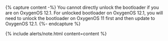{% capture content -%}
You cannot directly unlock the bootloader if you are on OxygenOS 12.1. For unlocked bootloader on OxygenOS 12.1, you will need to unlock the bootloader on OxygenOS 11 first and then update to OxygenOS 12.1.
{%- endcapture %}

{% include alerts/note.html content=content %}

